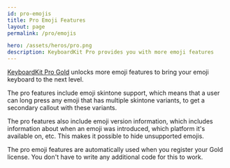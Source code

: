 ```yaml
---
id: pro-emojis
title: Pro Emoji Features
layout: page
permalink: /pro/emojis

hero: /assets/heros/pro.png
description: KeyboardKit Pro provides you with more emoji features
---
```


[KeyboardKit Pro Gold](/pro) unlocks more emoji features to bring your emoji keyboard to the next level.

The pro features include emoji skintone support, which means that a user can long press any emoji that has multiple skintone variants, to get a secondary callout with these variants.

The pro features also include emoji version information, which includes information about when an emoji was introduced, which platform it's available on, etc. This makes it possible to hide unsupported emojis.

The pro emoji features are automatically used when you register your Gold license. You don't have to write any additional code for this to work.